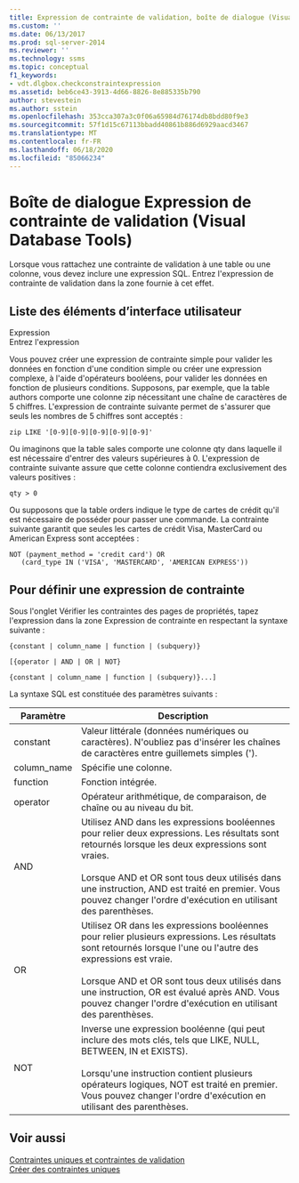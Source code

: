 ```yaml
---
title: Expression de contrainte de validation, boîte de dialogue (Visual Database Tools) | Microsoft Docs
ms.custom: ''
ms.date: 06/13/2017
ms.prod: sql-server-2014
ms.reviewer: ''
ms.technology: ssms
ms.topic: conceptual
f1_keywords:
- vdt.dlgbox.checkconstraintexpression
ms.assetid: beb6ce43-3913-4d66-8826-8e885335b790
author: stevestein
ms.author: sstein
ms.openlocfilehash: 353cca307a3c0f06a65984d76174db8bdd80f9e3
ms.sourcegitcommit: 57f1d15c67113bbadd40861b886d6929aacd3467
ms.translationtype: MT
ms.contentlocale: fr-FR
ms.lasthandoff: 06/18/2020
ms.locfileid: "85066234"
---
```

# <a name="check-constraint-expression-dialog-box-visual-database-tools"></a>Boîte de dialogue Expression de contrainte de validation (Visual Database Tools)
  Lorsque vous rattachez une contrainte de validation à une table ou une colonne, vous devez inclure une expression SQL. Entrez l'expression de contrainte de validation dans la zone fournie à cet effet.  
  
## <a name="ui-element-list"></a>Liste des éléments d’interface utilisateur  
 Expression  
 Entrez l'expression  
  
 Vous pouvez créer une expression de contrainte simple pour valider les données en fonction d'une condition simple ou créer une expression complexe, à l'aide d'opérateurs booléens, pour valider les données en fonction de plusieurs conditions. Supposons, par exemple, que la table authors comporte une colonne zip nécessitant une chaîne de caractères de 5 chiffres. L'expression de contrainte suivante permet de s'assurer que seuls les nombres de 5 chiffres sont acceptés :  
  
```  
zip LIKE '[0-9][0-9][0-9][0-9][0-9]'  
```  
  
 Ou imaginons que la table sales comporte une colonne qty dans laquelle il est nécessaire d'entrer des valeurs supérieures à 0. L'expression de contrainte suivante assure que cette colonne contiendra exclusivement des valeurs positives :  
  
```  
qty > 0  
```  
  
 Ou supposons que la table orders indique le type de cartes de crédit qu'il est nécessaire de posséder pour passer une commande. La contrainte suivante garantit que seules les cartes de crédit Visa, MasterCard ou American Express sont acceptées :  
  
```  
NOT (payment_method = 'credit card') OR  
   (card_type IN ('VISA', 'MASTERCARD', 'AMERICAN EXPRESS'))  
```  
  
## <a name="to-define-a-constraint-expression"></a>Pour définir une expression de contrainte  
 Sous l'onglet Vérifier les contraintes des pages de propriétés, tapez l'expression dans la zone Expression de contrainte en respectant la syntaxe suivante :  
  
 `{constant | column_name | function | (subquery)}`  
  
 `[{operator | AND | OR | NOT}`  
  
 `{constant | column_name | function | (subquery)}...]`  
  
 La syntaxe SQL est constituée des paramètres suivants :  
  
|Paramètre|Description|  
|---------------|-----------------|  
|constant|Valeur littérale (données numériques ou caractères). N'oubliez pas d'insérer les chaînes de caractères entre guillemets simples (').|  
|column_name|Spécifie une colonne.|  
|function|Fonction intégrée.|  
|operator|Opérateur arithmétique, de comparaison, de chaîne ou au niveau du bit.|  
|AND|Utilisez AND dans les expressions booléennes pour relier deux expressions. Les résultats sont retournés lorsque les deux expressions sont vraies.<br /><br /> Lorsque AND et OR sont tous deux utilisés dans une instruction, AND est traité en premier. Vous pouvez changer l'ordre d'exécution en utilisant des parenthèses.|  
|OR|Utilisez OR dans les expressions booléennes pour relier plusieurs expressions. Les résultats sont retournés lorsque l'une ou l'autre des expressions est vraie.<br /><br /> Lorsque AND et OR sont tous deux utilisés dans une instruction, OR est évalué après AND. Vous pouvez changer l'ordre d'exécution en utilisant des parenthèses.|  
|NOT|Inverse une expression booléenne (qui peut inclure des mots clés, tels que LIKE, NULL, BETWEEN, IN et EXISTS).<br /><br /> Lorsqu'une instruction contient plusieurs opérateurs logiques, NOT est traité en premier. Vous pouvez changer l'ordre d'exécution en utilisant des parenthèses.|  
  
## <a name="see-also"></a>Voir aussi  
 [Contraintes uniques et contraintes de validation](../../relational-databases/tables/unique-constraints-and-check-constraints.md)   
 [Créer des contraintes uniques](../../relational-databases/tables/create-unique-constraints.md)  
  
  
